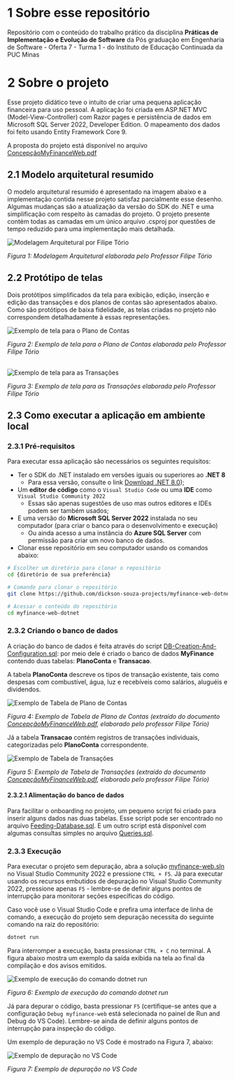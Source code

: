 # 1 Sobre esse repositório

Repositório com o conteúdo do trabalho prático da disciplina **Práticas de Implementação e Evolução de Software** da Pós graduação em Engenharia de Software - Oferta 7 - Turma 1 - do Instituto de Educação Continuada da PUC Minas

# 2 Sobre o projeto

Esse projeto didático teve o intuito de criar uma pequena aplicação financeira para uso pessoal. A aplicação foi criada em ASP.NET MVC (Model-View-Controller) com Razor pages e persistência de dados em Microsoft SQL Server 2022, Developer Edition. O mapeamento dos dados foi feito usando Entity Framework Core 9.

A proposta do projeto está disponível no arquivo [ConcepçãoMyFinanceWeb.pdf](./docs/ConcepçãoMyFinanceWeb.pdf)

## 2.1 Modelo arquitetural resumido

O modelo arquitetural resumido é apresentado na imagem abaixo e a implementação contida nesse projeto satisfaz parcialmente esse desenho. Algumas mudanças são a atualização da versão do SDK do .NET e uma simplificação com respeito às camadas do projeto. O projeto presente contém todas as camadas em um único arquivo .csproj por questões de tempo reduzido para uma implementação mais detalhada.

![Modelagem Arquitetural por Filipe Tório](./docs/MyFinanceWeb-ModelagemArquitetural.png)

*Figura 1: Modelagem Arquitetural elaborada pelo Professor Filipe Tório*

## 2.2 Protótipo de telas

Dois protótipos simplificados da tela para exibição, edição, inserção e edição das transações e dos planos de contas são apresentados abaixo. Como são protótipos de baixa fidelidade, as telas criadas no projeto não correspondem detalhadamente à essas representações.

![Exemplo de tela para o Plano de Contas](./docs/Plano%20de%20Contas.png)

*Figura 2: Exemplo de tela para o Plano de Contas elaborada pelo Professor Filipe Tório*<br/><br/>

![Exemplo de tela para as Transações](./docs/Transações.png)

*Figura 3: Exemplo de tela para as Transações elaborada pelo Professor Filipe Tório*

## 2.3 Como executar a aplicação em ambiente local

### 2.3.1 Pré-requisitos
Para executar essa aplicação são necessários os seguintes requisitos:
- Ter o SDK do .NET instalado em versões iguais ou superiores ao **.NET 8**
  - Para essa versão, consulte o link [Download .NET 8.0](https://dotnet.microsoft.com/en-us/download/dotnet/8.0));
- Um **editor de código** como o `Visual Studio Code` ou uma **IDE** como `Visual Studio Community 2022`
  - Essas são apenas sugestões de uso mas outros editores e IDEs podem ser também usados;
- E uma versão do **Microsoft SQL Server 2022** instalada no seu computador (para criar o banco para o desenvolvimento e execução)
  - Ou ainda acesso a uma instância do **Azure SQL Server** com permissão para criar um novo banco de dados.
- Clonar esse repositório em seu computador usando os comandos abaixo:
```bash
# Escolher um diretório para clonar o repositório
cd {diretório de sua preferência}

# Comando para clonar o repositório
git clone https://github.com/dickson-souza-projects/myfinance-web-dotnet.git

# Acessar o conteúdo do repositório
cd myfinance-web-dotnet
```

### 2.3.2 Criando o banco de dados

A criação do banco de dados é feita através do script [DB-Creation-And-Configuration.sql](./Scripts/DB-Creation-and-Configuration.sql): por meio dele é criado o banco de dados **MyFinance** contendo duas tabelas: **PlanoConta** e **Transacao**.

A tabela **PlanoConta** descreve os tipos de transação existente, tais como despesas com combustível, água, luz e recebíveis como salários, aluguéis e dividendos.

![Exemplo de Tabela de Plano de Contas](./docs/Exemplo_Tabela_Plano_Contas.png)

*Figura 4: Exemplo de Tabela de Plano de Contas (extraído do documento [ConcepçãoMyFinanceWeb.pdf](./docs/ConcepçãoMyFinanceWeb.pdf), elaborado pelo professor Filipe Tório)*

Já a tabela **Transacao** contém registros de transações individuais, categorizadas pelo **PlanoConta** correspondente.

![Exemplo de Tabela de Transações](./docs/Exemplo_Tabela_Transacao.png)

*Figura 5: Exemplo de Tabela de Transações (extraído do documento [ConcepçãoMyFinanceWeb.pdf](./docs/ConcepçãoMyFinanceWeb.pdf), elaborado pelo professor Filipe Tório)*

#### 2.3.2.1 Alimentação do banco de dados

Para facilitar o onboarding no projeto, um pequeno script foi criado para inserir alguns dados nas duas tabelas. Esse script pode ser encontrado no arquivo [Feeding-Database.sql](./Scripts/Feeding-Database.sql). E um outro script está disponível com algumas consultas simples no arquivo [Queries.sql](./Scripts/Queries.sql).

### 2.3.3 Execução

Para executar o projeto sem depuração, abra a solução [myfinance-web.sln](myfinance-web.sln) no Visual Studio Community 2022 e pressione `CTRL + F5`. Já para executar usando os recursos embutidos de depuração no Visual Studio Community 2022, pressione apenas `F5` - lembre-se de definir alguns pontos de interrupção para monitorar seções específicas do código.

Caso você use o Visual Studio Code e prefira uma interface de linha de comando, a execução do projeto sem depuração necessita do seguinte comando na raiz do repositório:
```bash
dotnet run
```

Para interromper a execução, basta pressionar `CTRL + C` no terminal. A figura abaixo mostra um exemplo da saída exibida na tela ao final da compilação e dos avisos emitidos.

![Exemplo de execução do comando dotnet run](./docs/dotnet_run_exemplo.png)

*Figura 6: Exemplo de execução do comando dotnet run*

Já para depurar o código, basta pressionar `F5` (certifique-se antes que a configuração `Debug myfinance-web` está selecionada no painel de Run and Debug do VS Code). Lembre-se ainda de definir alguns pontos de interrupção para inspeção do código.

Um exemplo de depuração no VS Code é mostrado na Figura 7, abaixo:

![Exemplo de depuração no VS Code](./docs/Exemplo-VSCode-debugging.png)

*Figura 7: Exemplo de depuração no VS Code*